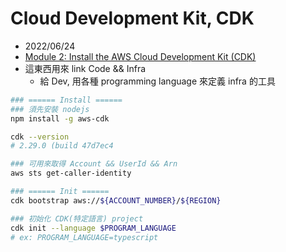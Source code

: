 

# Cloud Development Kit, CDK

- 2022/06/24
- [Module 2: Install the AWS Cloud Development Kit (CDK)](https://aws.amazon.com/getting-started/guides/setup-cdk/module-two/)
- 這東西用來 link Code && Infra
    - 給 Dev, 用各種 programming language 來定義 infra 的工具

```bash
### ====== Install ======
### 須先安裝 nodejs
npm install -g aws-cdk

cdk --version
# 2.29.0 (build 47d7ec4

### 可用來取得 Account && UserId && Arn
aws sts get-caller-identity

### ====== Init ======
cdk bootstrap aws://${ACCOUNT_NUMBER}/${REGION}

### 初始化 CDK(特定語言) project
cdk init --language $PROGRAM_LANGUAGE
# ex: PROGRAM_LANGUAGE=typescript
```
